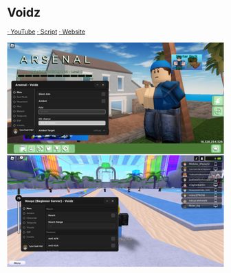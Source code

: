 # Voidz
[· YouTube](https://www.youtube.com/channel/UCvwwKecs9_8dUrihKg-j5Ow)  [· Script](https://raw.githubusercontent.com/RTrade/Voidz/main/other-scripts/Loadstring.lua)  [· Website](https://rtrade.github.io)
<br>
<br>
![arsenal](other-scripts/ss/RobloxScreenShot20230204_125239167.png)
<br>
![hoopz](other-scripts/ss/RobloxScreenShot20230204_131925959.png)
<br>
